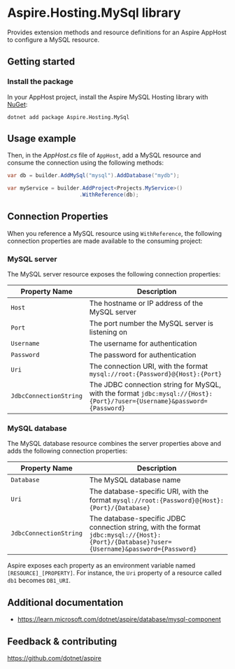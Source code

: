 # Aspire.Hosting.MySql library

Provides extension methods and resource definitions for an Aspire AppHost to configure a MySQL resource.

## Getting started

### Install the package

In your AppHost project, install the Aspire MySQL Hosting library with [NuGet](https://www.nuget.org):

```dotnetcli
dotnet add package Aspire.Hosting.MySql
```

## Usage example

Then, in the _AppHost.cs_ file of `AppHost`, add a MySQL resource and consume the connection using the following methods:

```csharp
var db = builder.AddMySql("mysql").AddDatabase("mydb");

var myService = builder.AddProject<Projects.MyService>()
                       .WithReference(db);
```

## Connection Properties

When you reference a MySQL resource using `WithReference`, the following connection properties are made available to the consuming project:

### MySQL server

The MySQL server resource exposes the following connection properties:

| Property Name | Description |
|---------------|-------------|
| `Host` | The hostname or IP address of the MySQL server |
| `Port` | The port number the MySQL server is listening on |
| `Username` | The username for authentication |
| `Password` | The password for authentication |
| `Uri` | The connection URI, with the format `mysql://root:{Password}@{Host}:{Port}` |
| `JdbcConnectionString` | The JDBC connection string for MySQL, with the format `jdbc:mysql://{Host}:{Port}/?user={Username}&password={Password}` |

### MySQL database

The MySQL database resource combines the server properties above and adds the following connection properties:

| Property Name | Description |
|---------------|-------------|
| `Database` | The MySQL database name |
| `Uri` | The database-specific URI, with the format `mysql://root:{Password}@{Host}:{Port}/{Database}` |
| `JdbcConnectionString` | The database-specific JDBC connection string, with the format `jdbc:mysql://{Host}:{Port}/{Database}?user={Username}&password={Password}` |

Aspire exposes each property as an environment variable named `[RESOURCE]_[PROPERTY]`. For instance, the `Uri` property of a resource called `db1` becomes `DB1_URI`.

## Additional documentation

* https://learn.microsoft.com/dotnet/aspire/database/mysql-component

## Feedback & contributing

https://github.com/dotnet/aspire
